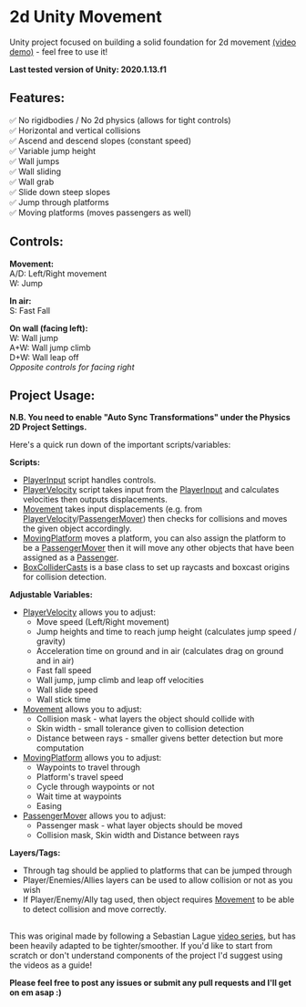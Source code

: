 # 2d Unity Movement

Unity project focused on building a solid foundation for 2d movement [(video demo)](https://youtu.be/SVACshnciMk) - feel free to use it!

**Last tested version of Unity: 2020.1.13.f1**

## Features:

✅ No rigidbodies / No 2d physics (allows for tight controls) <br>✅ Horizontal and vertical collisions <br>✅ Ascend and descend slopes (constant speed) <br>✅ Variable jump height <br>✅ Wall jumps <br>✅ Wall sliding <br>✅ Wall grab <br>✅ Slide down steep slopes <br>✅ Jump through platforms <br>✅ Moving platforms (moves passengers as well)

## Controls:

**Movement:**<br>
A/D: Left/Right movement <br>W: Jump

**In air:**<br>
S: Fast Fall

**On wall (facing left):**<br>
W: Wall jump <br>A+W: Wall jump climb<br>D+W: Wall leap off <br> *Opposite controls for facing right*

## Project Usage:

**N.B. You need to enable "Auto Sync Transformations" under the Physics 2D Project Settings.**<br>

Here's a quick run down of the important scripts/variables:

**Scripts:**

 - [PlayerInput](Assets/Scripts/PlayerInput.cs) script handles controls.
 - [PlayerVelocity](Assets/Scripts/PlayerVelocity.cs) script takes input from the [PlayerInput](Assets/Scripts/PlayerInput.cs) and calculates velocities then outputs displacements.
 - [Movement](Assets/Scripts/Movement.cs) takes input displacements (e.g. from [PlayerVelocity](Assets/Scripts/PlayerVelocity.cs)/[PassengerMover](Assets/Scripts/PassengerMover.cs)) then checks for collisions and moves the given object accordingly.
 -  [MovingPlatform](Assets/Scripts/MovingPlatform.cs) moves a platform, you can also assign the platform to be a [PassengerMover](Assets/Scripts/PassengerMover.cs) then it will move any other objects that have been assigned as a [Passenger](Assets/Scripts/Passenger.cs).
 - [BoxColliderCasts](Assets/Scripts/BoxColliderCasts.cs) is a base class to set up raycasts and boxcast origins for collision detection.

**Adjustable Variables:**

- [PlayerVelocity](Assets/Scripts/PlayerVelocity.cs) allows you to adjust:
	- Move speed (Left/Right movement)
	- Jump heights and time to reach jump height (calculates jump speed / gravity)
	- Acceleration time on ground and in air (calculates drag on ground and in air)
	- Fast fall speed
	- Wall jump, jump climb and leap off velocities
	- Wall slide speed
	- Wall stick time
- [Movement](Assets/Scripts/Movement.cs) allows you to adjust:
	- Collision mask - what layers the object should collide with
	- Skin width - small tolerance given to collision detection
	- Distance between rays - smaller givens better detection but more computation
- [MovingPlatform](Assets/Scripts/MovingPlatform.cs) allows you to adjust:
	- Waypoints to travel through
	- Platform's travel speed
	- Cycle through waypoints or not
	- Wait time at waypoints
	- Easing
- [PassengerMover](Assets/Scripts/PassengerMover.cs) allows you to adjust:
	- Passenger mask - what layer objects should be moved
	- Collision mask, Skin width and Distance between rays

**Layers/Tags:**

- Through tag should be applied to platforms that can be jumped through
- Player/Enemies/Allies layers can be used to allow collision or not as you wish
- If Player/Enemy/Ally tag used, then object requires [Movement](Assets/Scripts/Movement.cs) to be able to detect collision and move correctly.

##

This was original made by following a Sebastian Lague [video series](https://www.youtube.com/watch?v=MbWK8bCAU2w&list=PLFt_AvWsXl0f0hqURlhyIoAabKPgRsqjz&index=1), but has been heavily adapted to be tighter/smoother. If you'd like to start from scratch or don't understand components of the project I'd suggest using the videos as a guide! <br>

**Please feel free to post any issues or submit any pull requests and I'll get on em asap :)**
